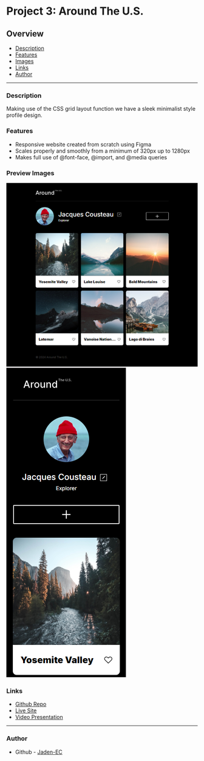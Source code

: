 # Project 3: Around The U.S.

## Overview

- [Description](#description)
- [Features](#features)
- [Images](#preview-images)
- [Links](#links)
- [Author](#author)

---

### Description

Making use of the CSS grid layout function we have a sleek minimalist style profile design.

### Features

- Responsive website created from scratch using Figma
- Scales properly and smoothly from a minimum of 320px up to 1280px
- Makes full use of @font-face, @import, and @media queries

### Preview Images

![Desktop View](./images/desktop-screenshot%201280.png)
![Mobile View](./images/Mobile-screenshot.png)

### Links

- [Github Repo](https://github.com/Jaden-EC/se_project_aroundtheus)
- [Live Site](https://jaden-ec.github.io/se_project_aroundtheus/)
- [Video Presentation](https://drive.google.com/file/d/1mIf9k-4qGY3wQ58A9gpe-9UuSXGZubeZ/view?usp=sharing)

---

### Author

- Github - [Jaden-EC](https://github.com/Jaden-EC)
